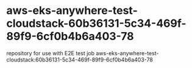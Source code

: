 # aws-eks-anywhere-test-cloudstack-60b36131-5c34-469f-89f9-6cf0b4b6a403-78
repository for use with E2E test job aws-eks-anywhere-test-cloudstack:60b36131-5c34-469f-89f9-6cf0b4b6a403-78

